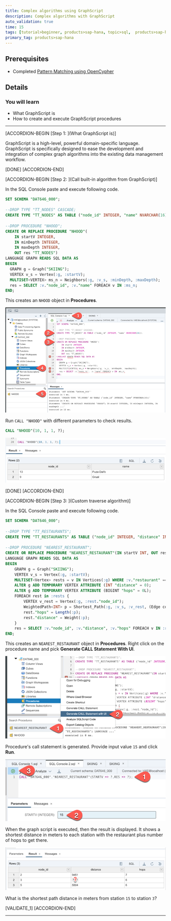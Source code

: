 ```yaml
---
title: Complex algorithms using GraphScript
description: Complex algorithms with GraphScript
auto_validation: true
time: 15
tags: [tutorial>beginner, products>sap-hana, topic>sql,  products>sap-hana\,-express-edition, products>sap-web-ide]
primary_tag: products>sap-hana
---
```


## Prerequisites
 - Completed [Pattern Matching using OpenCypher](hana-graph-overview-pattern-matching)

## Details
### You will learn
  - What GraphScript is
  - How to create and execute GraphScript procedures

---

[ACCORDION-BEGIN [Step 1: ](What GraphScript is)]

GraphScript is a high-level, powerful domain-specific language. GraphScript is specifically designed to ease the development and integration of complex graph algorithms into the existing data management workflow.

[DONE]
[ACCORDION-END]

[ACCORDION-BEGIN [Step 2: ](Call built-in algorithm from GraphScript)]

In the SQL Console paste and execute following code.

```sql
SET SCHEMA "DAT646_000";

--DROP TYPE "TT_NODES" CASCADE;
CREATE TYPE "TT_NODES" AS TABLE ("node_id" INTEGER, "name" NVARCHAR(16));

--DROP PROCEDURE "NHOOD";
CREATE OR REPLACE PROCEDURE "NHOOD"(
	IN startV INTEGER,
	IN minDepth INTEGER,
	IN maxDepth INTEGER,
	OUT res "TT_NODES")
LANGUAGE GRAPH READS SQL DATA AS
BEGIN
  GRAPH g = Graph("SKIING");
  VERTEX v_s = Vertex(:g, :startV);
  MULTISET<VERTEX> ms_n = Neighbors(:g, :v_s, :minDepth, :maxDepth);
  res = SELECT :v."node_id", :v."name" FOREACH v IN :ms_n;
END;
```

This creates an `NHOOD` object in **Procedures**.

![Create first GraphScript procedure](010.png)

Run `CALL "NHOOD"` with different parameters to check results.

```sql
CALL "NHOOD"(10, 1, 1, ?);
```

![First results](020.png)

[DONE]
[ACCORDION-END]


[ACCORDION-BEGIN [Step 3: ](Custom traverse algorithm)]

In the SQL Console paste and execute following code.

```sql
SET SCHEMA "DAT646_000";

--DROP TYPE "TT_RESTAURANTS";
CREATE TYPE "TT_RESTAURANTS" AS TABLE ("node_id" INTEGER, "distance" INTEGER, "hops" BIGINT);

--DROP PROCEDURE "NEAREST_RESTAURANT";
CREATE OR REPLACE PROCEDURE "NEAREST_RESTAURANT"(IN startV INT, OUT res "TT_RESTAURANTS")
LANGUAGE GRAPH READS SQL DATA AS
BEGIN
	GRAPH g = Graph("SKIING");
	VERTEX v_s = Vertex(:g, :startV);
	MULTISET<Vertex> rests = v IN Vertices(:g) WHERE :v."restaurant" == N'TRUE';
	ALTER g ADD TEMPORARY VERTEX ATTRIBUTE (INT "distance" = 0);
	ALTER g ADD TEMPORARY VERTEX ATTRIBUTE (BIGINT "hops" = 0L);
	FOREACH rest in :rests {
		VERTEX v_rest = Vertex(:g, :rest."node_id");
		WeightedPath<INT> p = Shortest_Path(:g, :v_s, :v_rest, (Edge conn) => INTEGER { return :conn."length"; } );
		rest."hops" = Length(:p);
		rest."distance" = Weight(:p);
	}
	res = SELECT :v."node_id", :v."distance", :v."hops" FOREACH v IN :rests;
END;
```

This creates an `NEAREST_RESTAURANT` object in **Procedures**. Right click on the procedure name and pick **Generate CALL Statement With UI**.

![Generate call with UI](030.png)

Procedure's call statement is generated. Provide input value `15` and click **Run**.

![Run generated procedure](040.png)

When the graph script is executed, then the result is displayed. It shows a shortest distance in meters to each station with the restaurant plus number of hops to get there.

![GraphScript results](050.png)

What is the shortest path distance in meters from station `15` to station `3`?

[VALIDATE_1]
[ACCORDION-END]

---
